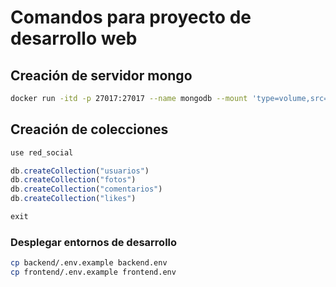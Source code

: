 # Comandos para proyecto de desarrollo web
## Creación de servidor mongo
```bash
docker run -itd -p 27017:27017 --name mongodb --mount 'type=volume,src=mongodb,dst=/data/db' mongo
```

## Creación de colecciones
```js
use red_social

db.createCollection("usuarios")
db.createCollection("fotos")
db.createCollection("comentarios")
db.createCollection("likes")

exit
```

### Desplegar entornos de desarrollo
```bash
cp backend/.env.example backend.env
cp frontend/.env.example frontend.env
```